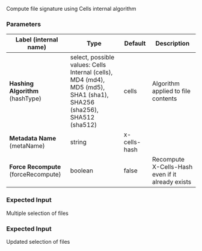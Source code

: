 
 Compute file signature using Cells internal algorithm

### Parameters
|Label (internal name)|Type|Default|Description|
|---|---|---|---|
|**Hashing Algorithm** (hashType)|select, possible values: Cells Internal (cells), MD4 (md4), MD5 (md5), SHA1 (sha1), SHA256 (sha256), SHA512 (sha512)|cells|Algorithm applied to file contents|
|**Metadata Name** (metaName)|string|x-cells-hash||
|**Force Recompute** (forceRecompute)|boolean|false|Recompute X-Cells-Hash even if it already exists|



### Expected Input
Multiple selection of files


### Expected Input
Updated selection of files


